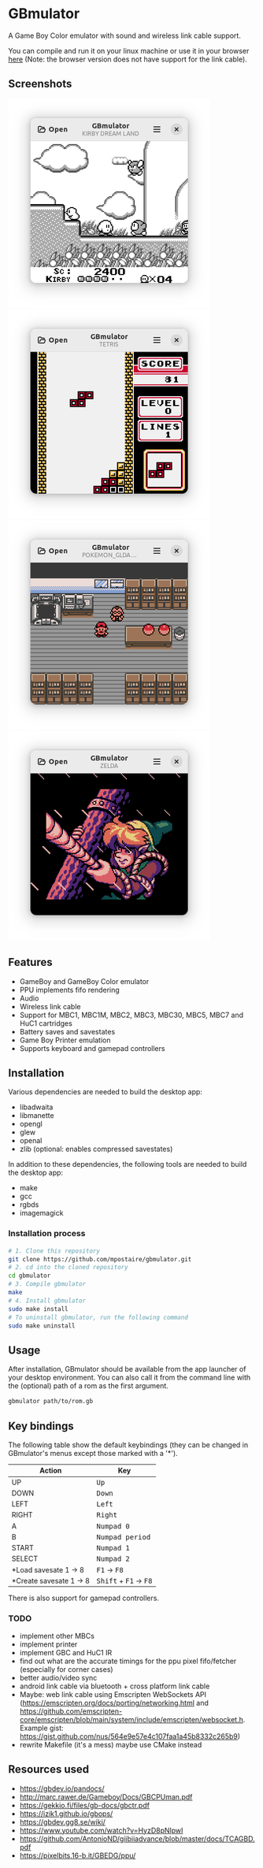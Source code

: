 # GBmulator
A Game Boy Color emulator with sound and wireless link cable support.

You can compile and run it on your linux machine or use it in your browser [here](https://mpostaire.github.io/gbmulator) (Note: the browser version does not have support for the link cable).

## Screenshots

![kirby_dream_land](images/kirby_dream_land.png)
![tetris_color](images/tetris_color.png)
![pokemon_gold](images/pokemon_gold.png)
![link_awakening](images/link_awakening.png)

## Features

- GameBoy and GameBoy Color emulator
- PPU implements fifo rendering
- Audio
- Wireless link cable
- Support for MBC1, MBC1M, MBC2, MBC3, MBC30, MBC5, MBC7 and HuC1 cartridges
- Battery saves and savestates
- Game Boy Printer emulation
- Supports keyboard and gamepad controllers

## Installation

Various dependencies are needed to build the desktop app:

- libadwaita
- libmanette
- opengl
- glew
- openal
- zlib (optional: enables compressed savestates)

In addition to these dependencies, the following tools are needed to build the desktop app:

- make
- gcc
- rgbds
- imagemagick

### Installation process

```sh
# 1. Clone this repository
git clone https://github.com/mpostaire/gbmulator.git
# 2. cd into the cloned repository
cd gbmulator
# 3. Compile gbmulator
make
# 4. Install gbmulator
sudo make install
# To uninstall gbmulator, run the following command
sudo make uninstall
```

## Usage
After installation, GBmulator should be available from the app launcher of your desktop environment.
You can also call it from the command line with the (optional) path of a rom as the first argument.
```sh
gbmulator path/to/rom.gb
```

## Key bindings

The following table show the default keybindings (they can be changed in GBmulator's menus except those marked with a '*').

| Action                 | Key                                              |
| ---------------------- | ------------------------------------------------ |
| UP                     | <kbd>Up</kbd>                                    |
| DOWN                   | <kbd>Down</kbd>                                  |
| LEFT                   | <kbd>Left</kbd>                                  |
| RIGHT                  | <kbd>Right</kbd>                                 |
| A                      | <kbd>Numpad 0</kbd>                              |
| B                      | <kbd>Numpad period</kbd>                         |
| START                  | <kbd>Numpad 1</kbd>                              |
| SELECT                 | <kbd>Numpad 2</kbd>                              |
| *Load savesate 1 → 8   | <kbd>F1</kbd> → <kbd>F8</kbd>                    |
| *Create savesate 1 → 8 | <kbd>Shift</kbd> + <kbd>F1</kbd> → <kbd>F8</kbd> |

There is also support for gamepad controllers.

### TODO

- implement other MBCs
- implement printer
- implement GBC and HuC1 IR
- find out what are the accurate timings for the ppu pixel fifo/fetcher (especially for corner cases)
- better audio/video sync
- android link cable via bluetooth + cross platform link cable
- Maybe: web link cable using Emscripten WebSockets API (https://emscripten.org/docs/porting/networking.html and https://github.com/emscripten-core/emscripten/blob/main/system/include/emscripten/websocket.h. Example gist: https://gist.github.com/nus/564e9e57e4c107faa1a45b8332c265b9)
- rewrite Makefile (it's a mess) maybe use CMake instead

## Resources used
- https://gbdev.io/pandocs/
- http://marc.rawer.de/Gameboy/Docs/GBCPUman.pdf
- https://gekkio.fi/files/gb-docs/gbctr.pdf
- https://izik1.github.io/gbops/
- https://gbdev.gg8.se/wiki/
- https://www.youtube.com/watch?v=HyzD8pNlpwI
- https://github.com/AntonioND/giibiiadvance/blob/master/docs/TCAGBD.pdf
- https://pixelbits.16-b.it/GBEDG/ppu/
